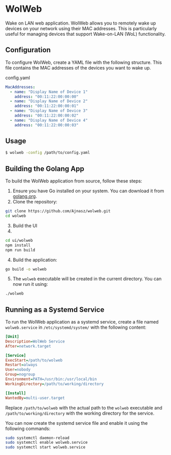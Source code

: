 # WolWeb

Wake on LAN web application. WolWeb allows you to remotely wake up devices on your network using their MAC addresses. This is particularly useful for managing devices that support Wake-on-LAN (WoL) functionality.

## Configuration

To configure WolWeb, create a YAML file with the following structure. This file contains the MAC addresses of the devices you want to wake up.


config.yaml

```yaml
MacAddresses:
  - name: "Display Name of Device 1"
    address: "00:11:22:00:00:00"
  - name: "Display Name of Device 2"
    address: "00:11:22:00:00:01"
  - name: "Display Name of Device 3"
    address: "00:11:22:00:00:02"
  - name: "Display Name of Device 4"
    address: "00:11:22:00:00:03"
```

## Usage

```bash
$ wolweb -config /path/to/config.yaml
```

## Building the Golang App

To build the WolWeb application from source, follow these steps:

1. Ensure you have Go installed on your system. You can download it from [golang.org](https://golang.org/dl/).
2. Clone the repository:

```bash
git clone https://github.com/Ajnasz/wolweb.git
cd wolweb
```

3. Build the UI
4. 
```bash
cd ui/wolweb
npm install
npm run build
```

4. Build the application:

```bash
go build -o wolweb
```

5. The `wolweb` executable will be created in the current directory. You can now run it using:

```bash
./wolweb
```

## Running as a Systemd Service

To run the WolWeb application as a systemd service, create a file named `wolweb.service` in `/etc/systemd/system/` with the following content:

```ini
[Unit]
Description=WolWeb Service
After=network.target

[Service]
ExecStart=/path/to/wolweb
Restart=always
User=nobody
Group=nogroup
Environment=PATH=/usr/bin:/usr/local/bin
WorkingDirectory=/path/to/working/directory

[Install]
WantedBy=multi-user.target
```

Replace `/path/to/wolweb` with the actual path to the `wolweb` executable and `/path/to/working/directory` with the working directory for the service.

You can now create the systemd service file and enable it using the following commands:

```bash
sudo systemctl daemon-reload
sudo systemctl enable wolweb.service
sudo systemctl start wolweb.service
```
